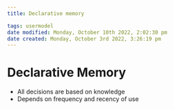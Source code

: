 ```yaml
---
title: Declarative memory

tags: usermodel 
date modified: Monday, October 10th 2022, 2:02:30 pm
date created: Monday, October 3rd 2022, 3:26:19 pm
---
```


# Declarative Memory
- All decisions are based on knowledge
- Depends on frequency and recency of use

